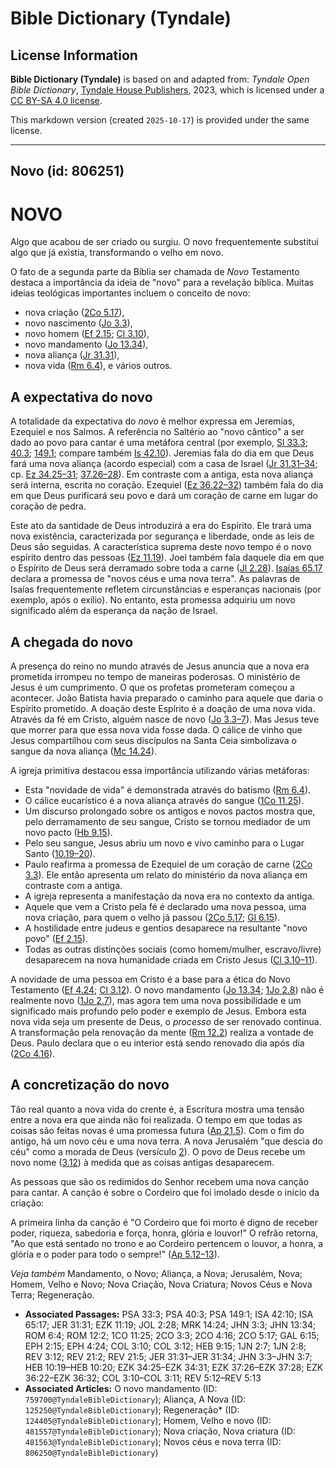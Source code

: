 # Bible Dictionary (Tyndale)

## License Information

**Bible Dictionary (Tyndale)** is based on and adapted from: _Tyndale Open Bible Dictionary_, [Tyndale House Publishers](https://tyndaleopenresources.com/), 2023, which is licensed under a [CC BY-SA 4.0 license](https://creativecommons.org/licenses/by-sa/4.0/legalcode.en).

This markdown version (created `2025-10-17`) is provided under the same license.



--------------------------------

## Novo (id: 806251)

NOVO
====

Algo que acabou de ser criado ou surgiu. O novo frequentemente substitui algo que já existia, transformando o velho em novo.

O fato de a segunda parte da Bíblia ser chamada de *Novo* Testamento destaca a importância da ideia de "novo" para a revelação bíblica. Muitas ideias teológicas importantes incluem o conceito de novo:

* nova criação ([2Co 5\.17](https://ref.ly/2Cor5:17)),
* novo nascimento ([Jo 3\.3](https://ref.ly/John3:3)),
* novo homem ([Ef 2\.15](https://ref.ly/Eph2:15); [Cl 3\.10](https://ref.ly/Col3:10)),
* novo mandamento ([Jo 13\.34](https://ref.ly/John13:34)),
* nova aliança ([Jr 31\.31](https://ref.ly/Jer31:31)),
* nova vida ([Rm 6\.4](https://ref.ly/Rom6:4)), e vários outros.

A expectativa do novo
---------------------

A totalidade da expectativa do *novo* é melhor expressa em Jeremias, Ezequiel e nos Salmos. A referência no Saltério ao "novo cântico" a ser dado ao povo para cantar é uma metáfora central (por exemplo, [Sl 33\.3](https://ref.ly/Ps33:3); [40\.3](https://ref.ly/Ps40:3); [149\.1](https://ref.ly/Ps149:1); compare também [Is 42\.10](https://ref.ly/Isa42:10)). Jeremias fala do dia em que Deus fará uma nova aliança (acordo especial) com a casa de Israel ([Jr 31\.31–34](https://ref.ly/Jer31:31-Jer31:34); cp. [Ez 34\.25–31](https://ref.ly/Ezek34:25-Ezek34:31); [37\.26–28](https://ref.ly/Ezek37:26-Ezek37:28)). Em contraste com a antiga, esta nova aliança será interna, escrita no coração. Ezequiel ([Ez 36\.22–32](https://ref.ly/Ezek36:22-Ezek36:32)) também fala do dia em que Deus purificará seu povo e dará um coração de carne em lugar do coração de pedra.

Este ato da santidade de Deus introduzirá a era do Espírito. Ele trará uma nova existência, caracterizada por segurança e liberdade, onde as leis de Deus são seguidas. A característica suprema deste novo tempo é o novo espírito dentro das pessoas ([Ez 11\.19](https://ref.ly/Ezek11:19)). Joel também fala daquele dia em que o Espírito de Deus será derramado sobre toda a carne ([Jl 2\.28](https://ref.ly/Joel2:28)). [Isaías 65\.17](https://ref.ly/Isa65:17) declara a promessa de "novos céus e uma nova terra". As palavras de Isaías frequentemente refletem circunstâncias e esperanças nacionais (por exemplo, após o exílio). No entanto, esta promessa adquiriu um novo significado além da esperança da nação de Israel.

A chegada do novo
-----------------

A presença do reino no mundo através de Jesus anuncia que a nova era prometida irrompeu no tempo de maneiras poderosas. O ministério de Jesus é um cumprimento. O que os profetas prometeram começou a acontecer. João Batista havia preparado o caminho para aquele que daria o Espírito prometido. A doação deste Espírito é a doação de uma nova vida. Através da fé em Cristo, alguém nasce de novo ([Jo 3\.3–7](https://ref.ly/John3:3-John3:7)). Mas Jesus teve que morrer para que essa nova vida fosse dada. O cálice de vinho que Jesus compartilhou com seus discípulos na Santa Ceia simbolizava o sangue da nova aliança ([Mc 14\.24](https://ref.ly/Mark14:24)).

A igreja primitiva destacou essa importância utilizando várias metáforas:

* Esta "novidade de vida" é demonstrada através do batismo ([Rm 6\.4](https://ref.ly/Rom6:4)).
* O cálice eucarístico é a nova aliança através do sangue ([1Co 11\.25](https://ref.ly/1Cor11:25)).
* Um discurso prolongado sobre os antigos e novos pactos mostra que, pelo derramamento de seu sangue, Cristo se tornou mediador de um novo pacto ([Hb 9\.15](https://ref.ly/Heb9:15)).
* Pelo seu sangue, Jesus abriu um novo e vivo caminho para o Lugar Santo ([10\.19–20](https://ref.ly/Heb10:19-Heb10:20)).
* Paulo reafirma a promessa de Ezequiel de um coração de carne ([2Co 3\.3](https://ref.ly/2Cor3:3)). Ele então apresenta um relato do ministério da nova aliança em contraste com a antiga.
* A igreja representa a manifestação da nova era no contexto da antiga.
* Aquele que vem a Cristo pela fé é declarado uma nova pessoa, uma nova criação, para quem o velho já passou ([2Co 5\.17](https://ref.ly/2Cor5:17); [Gl 6\.15](https://ref.ly/Gal6:15)).
* A hostilidade entre judeus e gentios desaparece na resultante "novo povo" ([Ef 2\.15](https://ref.ly/Eph2:15)).
* Todas as outras distinções sociais (como homem/mulher, escravo/livre) desaparecem na nova humanidade criada em Cristo Jesus ([Cl 3\.10–11](https://ref.ly/Col3:10-Col3:11)).

A novidade de uma pessoa em Cristo é a base para a ética do Novo Testamento ([Ef 4\.24](https://ref.ly/Eph4:24); [Cl 3\.12](https://ref.ly/Col3:12)). O novo mandamento ([Jo 13\.34](https://ref.ly/John13:34); [1Jo 2\.8](https://ref.ly/1John2:8)) não é realmente novo ([1Jo 2\.7](https://ref.ly/1John2:7)), mas agora tem uma nova possibilidade e um significado mais profundo pelo poder e exemplo de Jesus. Embora esta nova vida seja um presente de Deus, o *processo* de ser renovado continua. A transformação pela renovação da mente ([Rm 12\.2](https://ref.ly/Rom12:2)) realiza a vontade de Deus. Paulo declara que o eu interior está sendo renovado dia após dia ([2Co 4\.16](https://ref.ly/2Cor4:16)).

A concretização do novo
-----------------------

Tão real quanto a nova vida do crente é, a Escritura mostra uma tensão entre a nova era que ainda não foi realizada. O tempo em que todas as coisas são feitas novas é uma promessa futura ([Ap 21\.5](https://ref.ly/Rev21:5)). Com o fim do antigo, há um novo céu e uma nova terra. A nova Jerusalém "que descia do céu" como a morada de Deus (versículo [2](https://ref.ly/Rev21:2)). O povo de Deus recebe um novo nome ([3\.12](https://ref.ly/Rev3:12)) à medida que as coisas antigas desaparecem.

As pessoas que são os redimidos do Senhor recebem uma nova canção para cantar. A canção é sobre o Cordeiro que foi imolado desde o início da criação:

A primeira linha da canção é "O Cordeiro que foi morto é digno de receber poder, riqueza, sabedoria e força, honra, glória e louvor!" O refrão retorna, "Ao que está sentado no trono e ao Cordeiro pertencem o louvor, a honra, a glória e o poder para todo o sempre!" ([Ap 5\.12–13](https://ref.ly/Rev5:12-Rev5:13)).

*Veja também* Mandamento, o Novo; Aliança, a Nova; Jerusalém, Nova; Homem, Velho e Novo; Nova Criação, Nova Criatura; Novos Céus e Nova Terra; Regeneração.

* **Associated Passages:** PSA 33:3; PSA 40:3; PSA 149:1; ISA 42:10; ISA 65:17; JER 31:31; EZK 11:19; JOL 2:28; MRK 14:24; JHN 3:3; JHN 13:34; ROM 6:4; ROM 12:2; 1CO 11:25; 2CO 3:3; 2CO 4:16; 2CO 5:17; GAL 6:15; EPH 2:15; EPH 4:24; COL 3:10; COL 3:12; HEB 9:15; 1JN 2:7; 1JN 2:8; REV 3:12; REV 21:2; REV 21:5; JER 31:31–JER 31:34; JHN 3:3–JHN 3:7; HEB 10:19–HEB 10:20; EZK 34:25–EZK 34:31; EZK 37:26–EZK 37:28; EZK 36:22–EZK 36:32; COL 3:10–COL 3:11; REV 5:12–REV 5:13
* **Associated Articles:** O novo mandamento (ID: `759700@TyndaleBibleDictionary`); Aliança, A Nova (ID: `125250@TyndaleBibleDictionary`); Regeneração* (ID: `124405@TyndaleBibleDictionary`); Homem, Velho e novo (ID: `481557@TyndaleBibleDictionary`); Nova criação, Nova criatura (ID: `481563@TyndaleBibleDictionary`); Novos céus e nova terra (ID: `806250@TyndaleBibleDictionary`)

